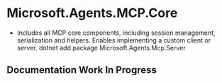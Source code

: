 # Microsoft.Agents.MCP.Core

- Includes all MCP core components, including session management, serialization and helpers. Enables implementing a custom client or server.
dotnet add package Microsoft.Agents.Mcp.Server

## Documentation Work In Progress